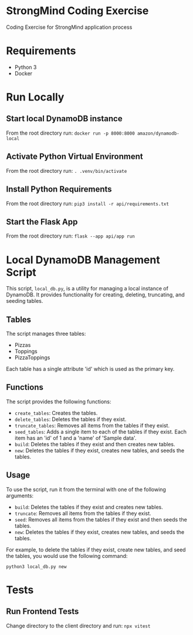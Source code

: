 # StrongMind Coding Exercise
Coding Exercise for StrongMind application process

# Requirements
- Python 3
- Docker

# Run Locally

## Start local DynamoDB instance
From the root directory run:
`docker run -p 8000:8000 amazon/dynamodb-local`

## Activate Python Virtual Environment
From the root directory run:
`. .venv/bin/activate`

## Install Python Requirements
From the root directory run:
`pip3 install -r api/requirements.txt`

## Start the Flask App
From the root directory run:
`flask --app api/app run`

# Local DynamoDB Management Script

This script, `local_db.py`, is a utility for managing a local instance of DynamoDB. It provides functionality for creating, deleting, truncating, and seeding tables.

## Tables

The script manages three tables:

- Pizzas
- Toppings
- PizzaToppings

Each table has a single attribute 'id' which is used as the primary key.

## Functions

The script provides the following functions:

- `create_tables`: Creates the tables.
- `delete_tables`: Deletes the tables if they exist.
- `truncate_tables`: Removes all items from the tables if they exist.
- `seed_tables`: Adds a single item to each of the tables if they exist. Each item has an 'id' of 1 and a 'name' of 'Sample data'.
- `build`: Deletes the tables if they exist and then creates new tables.
- `new`: Deletes the tables if they exist, creates new tables, and seeds the tables.

## Usage

To use the script, run it from the terminal with one of the following arguments:

- `build`: Deletes the tables if they exist and creates new tables.
- `truncate`: Removes all items from the tables if they exist.
- `seed`: Removes all items from the tables if they exist and then seeds the tables.
- `new`: Deletes the tables if they exist, creates new tables, and seeds the tables.

For example, to delete the tables if they exist, create new tables, and seed the tables, you would use the following command:

```
python3 local_db.py new
```

# Tests

## Run Frontend Tests
Change directory to the client directory and run:
`npx vitest`